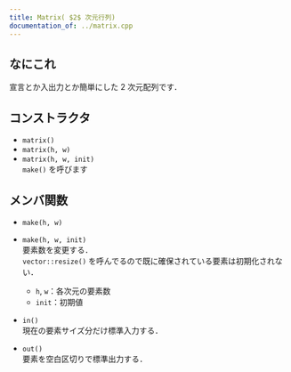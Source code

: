 ```yaml
---
title: Matrix( $2$ 次元行列)
documentation_of: ../matrix.cpp
---
```


## なにこれ
宣言とか入出力とか簡単にした $2$ 次元配列です．

## コンストラクタ
- `matrix()`
- `matrix(h, w)`
- `matrix(h, w, init)`  
	`make()` を呼びます

## メンバ関数
- `make(h, w)`
- `make(h, w, init)`  
	要素数を変更する．  
	`vector::resize()` を呼んでるので既に確保されている要素は初期化されない．
	- `h`, `w`：各次元の要素数
	- `init`：初期値

- `in()`  
	現在の要素サイズ分だけ標準入力する．

- `out()`  
	要素を空白区切りで標準出力する．
